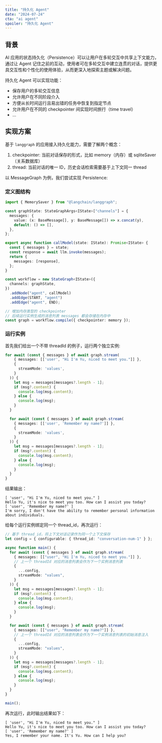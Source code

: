```yaml
---
title: "持久化 Agent"
date: "2024-07-24"
cta: "ai agent"
spoiler: "持久化 Agent"
---
```


## 背景

AI 应用的状态持久化（Persistence）可以让用户在多轮交互中共享上下文能力，通过让 Agent 记住之前的互动，使用者可在多轮交互中建立连贯的对话，提供更具交互性和个性化的使用体验，从而更深入地探索主题或解决问题。

持久化 Agent 可以实现功能：

- 保存用户的多轮交互信息
- 允许用户在不同阶段介入
- 方便从长时间运行且易出错的任务中恢复到指定节点
- 允许用户在不同的 checkpointer 间实现时间旅行（time travel）
- ...

## 实现方案

基于 `langgraph` 的应用接入持久化能力，需要了解两个概念：

1. checkpointer: 当前对话保存的形式，比如 memory（内存）或 sqliteSaver（关系数据库）
2. thread: 当前对话的唯一 ID，历史会话检索需要基于上下文同一 thread

以 MessageGraph 为例，我们尝试实现 Persistence:

### 定义图结构

```typescript
import { MemorySaver } from "@langchain/langgraph";

const graphState: StateGraphArgs<IState>["channels"] = {
  messages: {
    value: (x: BaseMessage[], y: BaseMessage[]) => x.concat(y),
    default: () => [],
  },
};

export async function callModel(state: IState): Promise<IState> {
  const { messages } = state;
  const response = await llm.invoke(messages);
  return {
    messages: [response],
  };
}

const workflow = new StateGraph<IState>({
  channels: graphState,
})
  .addNode("agent", callModel)
  .addEdge(START, "agent")
  .addEdge("agent", END);

// 增加内存类型的 checkpointer
// 后续运行实例生成的消息列表 messages 都会存储在内存中
const graph = workflow.compile({ checkpointer: memory });
```

### 运行实例

首先我们给出一个不带 threadId 的例子，运行两个独立实例:

```typescript
for await (const { messages } of await graph.stream(
    { messages: [['user', "Hi I'm Yu, niced to meet you."]] },
    {
      streamMode: 'values',
    }
  )) {
    let msg = messages[messages?.length - 1];
    if (msg?.content) {
      console.log(msg.content);
    } else {
      console.log(msg);
    }
  }

  for await (const { messages } of await graph.stream(
    { messages: [['user', 'Remember my name?']] },
    {
      streamMode: 'values',
    }
  )) {
    let msg = messages[messages?.length - 1];
    if (msg?.content) {
      console.log(msg.content);
    } else {
      console.log(msg);
    }
  }
}
```

结果输出：

```shell
[ 'user', "Hi I'm Yu, niced to meet you." ]
Hello Yu, it's nice to meet you too. How can I assist you today?
[ 'user', 'Remember my name?' ]
I'm sorry, I don't have the ability to remember personal information about individuals.
```

给每个运行实例绑定同一个 thread_id，再次运行：

```typescript
// 基于 thread_id，将上下文对话记录作为同一个上下文保存
let config = { configurable: { thread_id: "conversation-num-1" } };

async function main() {
  for await (const { messages } of await graph.stream(
    { messages: [["user", "Hi I'm Yu, niced to meet you."]] },
    // 上一个 threadId 对应的消息列表会作为下一个实例消息列表
    {
      ...config,
      streamMode: "values",
    }
  )) {
    let msg = messages[messages?.length - 1];
    if (msg?.content) {
      console.log(msg.content);
    } else {
      console.log(msg);
    }
  }

  for await (const { messages } of await graph.stream(
    { messages: [["user", "Remember my name?"]] },
    // 上一个 threadId 对应的消息列表会作为下一个实例消息列表的初始消息注入
    {
      ...config,
      streamMode: "values",
    }
  )) {
    let msg = messages[messages?.length - 1];
    if (msg?.content) {
      console.log(msg.content);
    } else {
      console.log(msg);
    }
  }
}

main();
```

再次运行，此时输出结果如下：

```shell
[ 'user', "Hi I'm Yu, niced to meet you." ]
Hello Yu, it's nice to meet you too. How can I assist you today?
[ 'user', 'Remember my name?' ]
Yes, I remember your name. It's Yu. How can I help you?
```
